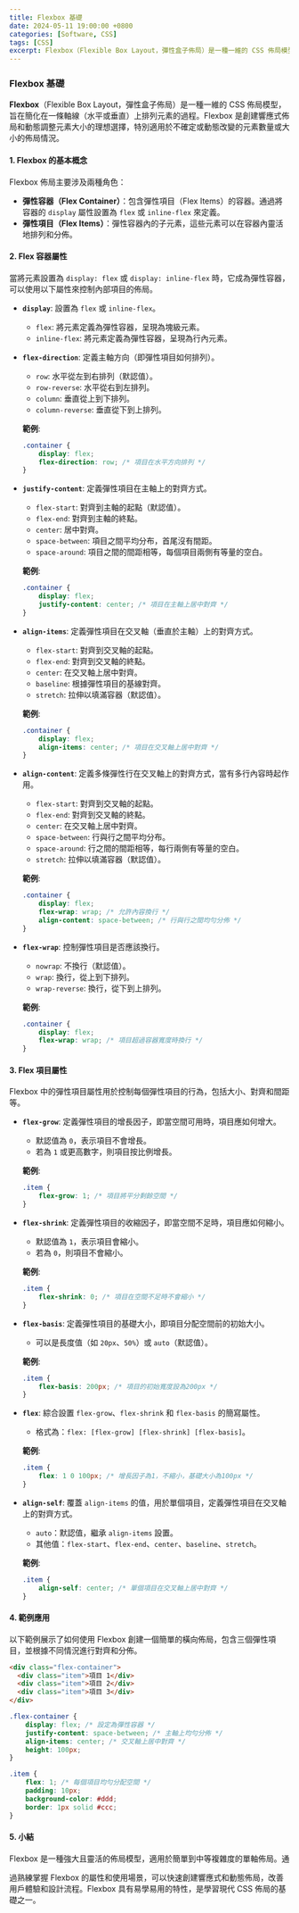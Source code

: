 ```yaml
---
title: Flexbox 基礎
date: 2024-05-11 19:00:00 +0800
categories: [Software, CSS]
tags: [CSS] 
excerpt: Flexbox（Flexible Box Layout，彈性盒子佈局）是一種一維的 CSS 佈局模型，旨在簡化在一條軸線（水平或垂直）上排列元素
---
```


### Flexbox 基礎

**Flexbox**（Flexible Box Layout，彈性盒子佈局）是一種一維的 CSS 佈局模型，旨在簡化在一條軸線（水平或垂直）上排列元素的過程。Flexbox 是創建響應式佈局和動態調整元素大小的理想選擇，特別適用於不確定或動態改變的元素數量或大小的佈局情況。

#### 1. Flexbox 的基本概念

Flexbox 佈局主要涉及兩種角色：
- **彈性容器（Flex Container）**：包含彈性項目（Flex Items）的容器。通過將容器的 `display` 屬性設置為 `flex` 或 `inline-flex` 來定義。
- **彈性項目（Flex Items）**：彈性容器內的子元素，這些元素可以在容器內靈活地排列和分佈。

#### 2. Flex 容器屬性

當將元素設置為 `display: flex` 或 `display: inline-flex` 時，它成為彈性容器，可以使用以下屬性來控制內部項目的佈局。

- **`display`**: 設置為 `flex` 或 `inline-flex`。
  - `flex`: 將元素定義為彈性容器，呈現為塊級元素。
  - `inline-flex`: 將元素定義為彈性容器，呈現為行內元素。

- **`flex-direction`**: 定義主軸方向（即彈性項目如何排列）。
  - `row`: 水平從左到右排列（默認值）。
  - `row-reverse`: 水平從右到左排列。
  - `column`: 垂直從上到下排列。
  - `column-reverse`: 垂直從下到上排列。

  **範例**:
  ```css
  .container {
      display: flex;
      flex-direction: row; /* 項目在水平方向排列 */
  }
  ```

- **`justify-content`**: 定義彈性項目在主軸上的對齊方式。
  - `flex-start`: 對齊到主軸的起點（默認值）。
  - `flex-end`: 對齊到主軸的終點。
  - `center`: 居中對齊。
  - `space-between`: 項目之間平均分布，首尾沒有間距。
  - `space-around`: 項目之間的間距相等，每個項目兩側有等量的空白。

  **範例**:
  ```css
  .container {
      display: flex;
      justify-content: center; /* 項目在主軸上居中對齊 */
  }
  ```

- **`align-items`**: 定義彈性項目在交叉軸（垂直於主軸）上的對齊方式。
  - `flex-start`: 對齊到交叉軸的起點。
  - `flex-end`: 對齊到交叉軸的終點。
  - `center`: 在交叉軸上居中對齊。
  - `baseline`: 根據彈性項目的基線對齊。
  - `stretch`: 拉伸以填滿容器（默認值）。

  **範例**:
  ```css
  .container {
      display: flex;
      align-items: center; /* 項目在交叉軸上居中對齊 */
  }
  ```

- **`align-content`**: 定義多條彈性行在交叉軸上的對齊方式，當有多行內容時起作用。
  - `flex-start`: 對齊到交叉軸的起點。
  - `flex-end`: 對齊到交叉軸的終點。
  - `center`: 在交叉軸上居中對齊。
  - `space-between`: 行與行之間平均分布。
  - `space-around`: 行之間的間距相等，每行兩側有等量的空白。
  - `stretch`: 拉伸以填滿容器（默認值）。

  **範例**:
  ```css
  .container {
      display: flex;
      flex-wrap: wrap; /* 允許內容換行 */
      align-content: space-between; /* 行與行之間均勻分佈 */
  }
  ```

- **`flex-wrap`**: 控制彈性項目是否應該換行。
  - `nowrap`: 不換行（默認值）。
  - `wrap`: 換行，從上到下排列。
  - `wrap-reverse`: 換行，從下到上排列。

  **範例**:
  ```css
  .container {
      display: flex;
      flex-wrap: wrap; /* 項目超過容器寬度時換行 */
  }
  ```

#### 3. Flex 項目屬性

Flexbox 中的彈性項目屬性用於控制每個彈性項目的行為，包括大小、對齊和間距等。

- **`flex-grow`**: 定義彈性項目的增長因子，即當空間可用時，項目應如何增大。
  - 默認值為 `0`，表示項目不會增長。
  - 若為 `1` 或更高數字，則項目按比例增長。

  **範例**:
  ```css
  .item {
      flex-grow: 1; /* 項目將平分剩餘空間 */
  }
  ```

- **`flex-shrink`**: 定義彈性項目的收縮因子，即當空間不足時，項目應如何縮小。
  - 默認值為 `1`，表示項目會縮小。
  - 若為 `0`，則項目不會縮小。

  **範例**:
  ```css
  .item {
      flex-shrink: 0; /* 項目在空間不足時不會縮小 */
  }
  ```

- **`flex-basis`**: 定義彈性項目的基礎大小，即項目分配空間前的初始大小。
  - 可以是長度值（如 `20px`、`50%`）或 `auto`（默認值）。

  **範例**:
  ```css
  .item {
      flex-basis: 200px; /* 項目的初始寬度設為200px */
  }
  ```

- **`flex`**: 綜合設置 `flex-grow`、`flex-shrink` 和 `flex-basis` 的簡寫屬性。
  - 格式為：`flex: [flex-grow] [flex-shrink] [flex-basis]`。

  **範例**:
  ```css
  .item {
      flex: 1 0 100px; /* 增長因子為1，不縮小，基礎大小為100px */
  }
  ```

- **`align-self`**: 覆蓋 `align-items` 的值，用於單個項目，定義彈性項目在交叉軸上的對齊方式。
  - `auto`：默認值，繼承 `align-items` 設置。
  - 其他值：`flex-start`、`flex-end`、`center`、`baseline`、`stretch`。

  **範例**:
  ```css
  .item {
      align-self: center; /* 單個項目在交叉軸上居中對齊 */
  }
  ```

#### 4. 範例應用

以下範例展示了如何使用 Flexbox 創建一個簡單的橫向佈局，包含三個彈性項目，並根據不同情況進行對齊和分佈。

```html
<div class="flex-container">
  <div class="item">項目 1</div>
  <div class="item">項目 2</div>
  <div class="item">項目 3</div>
</div>
```

```css
.flex-container {
    display: flex; /* 設定為彈性容器 */
    justify-content: space-between; /* 主軸上均勻分佈 */
    align-items: center; /* 交叉軸上居中對齊 */
    height: 100px;
}

.item {
    flex: 1; /* 每個項目均勻分配空間 */
    padding: 10px;
    background-color: #ddd;
    border: 1px solid #ccc;
}
```

#### 5. 小結

Flexbox 是一種強大且靈活的佈局模型，適用於簡單到中等複雜度的單軸佈局。通

過熟練掌握 Flexbox 的屬性和使用場景，可以快速創建響應式和動態佈局，改善用戶體驗和設計流程。Flexbox 具有易學易用的特性，是學習現代 CSS 佈局的基礎之一。
